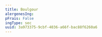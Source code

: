 ```yaml
---
title: Boulgour
alergenesIng:
pFrais: False
ingType: sec
uuid: 3a973375-9cbf-4036-a66f-bac88f6260a6
---
```

